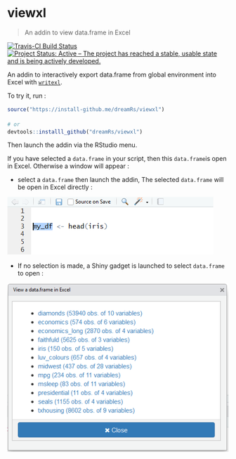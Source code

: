 # viewxl

> An addin to view data.frame in Excel


[![Travis-CI Build Status](https://travis-ci.org/dreamRs/viewxl.svg?branch=master)](https://travis-ci.org/dreamRs/viewxl)
[![Project Status: Active – The project has reached a stable, usable state and is being actively developed.](http://www.repostatus.org/badges/latest/active.svg)](http://www.repostatus.org/#active)


An addin to interactively export data.frame from global environment into Excel with [`writexl`](https://github.com/ropensci/writexl).

To try it, run : 

```r
source("https://install-github.me/dreamRs/viewxl")

# or
devtools::installl_github("dreamRs/viewxl")
```

Then launch the addin via the RStudio menu.

If you have selected a `data.frame` in your script, then this `data.frame`is open in Excel. Otherwise a window will appear :



* select a `data.frame` then launch the addin, The selected `data.frame` will be open in Excel directly :

![](screenshots/selection_df.png)




* If no selection is made, a Shiny gadget is launched to select `data.frame` to open :

![](screenshots/addin.png)


